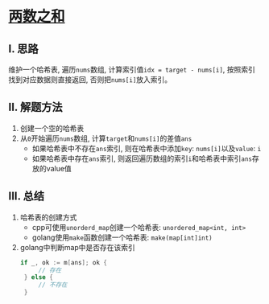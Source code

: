 # [两数之和](https://leetcode.cn/problems/two-sum/description/)

## I. 思路
维护一个哈希表, 遍历`nums`数组, 计算索引值`idx = target - nums[i]`, 按照索引找到对应数据则直接返回, 否则把`nums[i]`放入索引。

## II. 解题方法
1. 创建一个空的哈希表
2. 从`0`开始遍历`nums`数组, 计算`target`和`nums[i]`的差值`ans`
   - 如果哈希表中不存在`ans`索引, 则在哈希表中添加`key`: `nums[i]`以及`value`: `i`
   - 如果哈希表中存在`ans`索引, 则返回遍历数组的索引`i`和哈希表中索引`ans`存放的value值

## III. 总结
1. 哈希表的创建方式
    - cpp可使用`unorderd_map`创建一个哈希表: `unordered_map<int, int>`
    - golang使用`make`函数创建一个哈希表: `make(map[int]int)`
2. golang中判断map中是否存在该索引
   ```go
   if _, ok := m[ans]; ok {
        // 存在
    } else {
        // 不存在
    }
   ```
